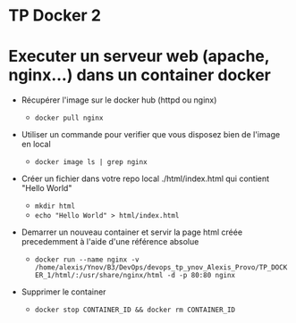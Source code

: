 # TP Docker 2

# Executer un serveur web (apache, nginx...) dans un container docker
- Récupérer l'image sur le docker hub (httpd ou nginx)
    - `docker pull nginx`

- Utiliser un commande pour verifier que vous disposez bien de l'image en local
    - `docker image ls | grep nginx`

- Créer un fichier dans votre repo local ./html/index.html qui contient "Hello World"
    - `mkdir html`
    - `echo "Hello World" > html/index.html`

- Demarrer un nouveau container et servir la page html créée precedemment à l'aide d'une référence absolue
    - `docker run --name nginx -v /home/alexis/Ynov/B3/DevOps/devops_tp_ynov_Alexis_Provo/TP_DOCKER_1/html/:/usr/share/nginx/html -d -p 80:80 nginx`

- Supprimer le container
    - `docker stop CONTAINER_ID && docker rm CONTAINER_ID`
